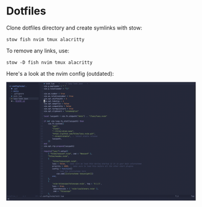 # Dotfiles


Clone dotfiles directory and create symlinks with stow:
```
stow fish nvim tmux alacritty
```
To remove any links, use:
```
stow -D fish nvim tmux alacritty
```

Here's a look at the nvim config (outdated):

![Showacase Image](nvim/.config/nvim/media/Showcase.png)
